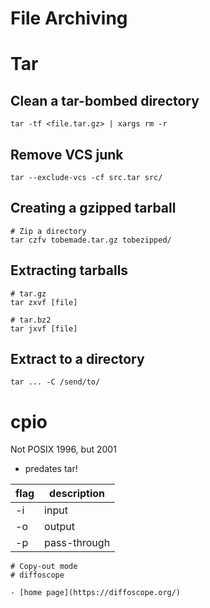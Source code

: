 # File Archiving

# Tar

## Clean a tar-bombed directory

```
tar -tf <file.tar.gz> | xargs rm -r
```

## Remove VCS junk

```
tar --exclude-vcs -cf src.tar src/
```

## Creating a gzipped tarball

```
# Zip a directory
tar czfv tobemade.tar.gz tobezipped/
```

## Extracting tarballs

```
# tar.gz
tar zxvf [file]

# tar.bz2
tar jxvf [file]
```

## Extract to a directory

```
tar ... -C /send/to/
```


# cpio
Not POSIX 1996, but 2001
* predates tar!


flag | description
---  | ---
-i   | input
-o   | output
-p   | pass-through

```
# Copy-out mode
# diffoscope

- [home page](https://diffoscope.org/)
